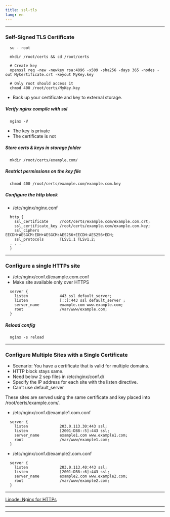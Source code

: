 ```yaml
---
title: ssl-tls
lang: en
---
```


***

### Self-Signed TLS Certificate
```
  su - root
  
  mkdir /root/certs && cd /root/certs

  # Create key
  openssl req -new -newkey rsa:4096 -x509 -sha256 -days 365 -nodes -out MyCertificate.crt -keyout MyKey.key
  
  # Only root should access it
  chmod 400 /root/certs/MyKey.key
```

* Back up your certificate and key to external storage. 

##### Verify nginx compile with ssl
```
  nginx -V
```

* The key is private
* The certificate is not

##### Store certs & keys in storage folder
```
  mkdir /root/certs/example.com/
```

##### Restrict permissions on the key file
```
  chmod 400 /root/certs/example.com/example.com.key
```

##### Configure the http block

* /etc/nginx/nginx.conf

```
  http {
    ssl_certificate     /root/certs/example.com/example.com.crt;
    ssl_certificate_key /root/certs/example.com/example.com.key;
    ssl_ciphers         EECDH+AESGCM:EDH+AESGCM:AES256+EECDH:AES256+EDH;
    ssl_protocols       TLSv1.1 TLSv1.2;
  . . .
  }
```

***

### Configure a single HTTPs site

* /etc/nginx/conf.d/example.com.conf
* Make site available only over HTTPS

```
  server {
    listen              443 ssl default_server;
    listen              [::]:443 ssl default_server ;
    server_name         example.com www.example.com;
    root                /var/www/example.com;
  }
```

##### Reload config
```
  nginx -s reload
```

***

### Configure Multiple Sites with a Single Certificate

* Scenario: You have a certificate that is valid for multiple domains.
* HTTP block stays same.
* Need below 2 sep files in /etc/nginx/conf.d/
* Specify the IP address for each site with the listen directive.
* Can't use default_server

These sites are served using the same certificate and key placed into /root/certs/example.com/. 

* /etc/nginx/conf.d/example1.com.conf

```
  server {
    listen              203.0.113.30:443 ssl;
    listen              [2001:DB8::5]:443 ssl;
    server_name         example1.com www.example1.com;
    root                /var/www/example1.com;
  }

```

* /etc/nginx/conf.d/example2.com.conf

```
  server {
    listen              203.0.113.40:443 ssl;
    listen              [2001:DB8::6]:443 ssl;
    server_name         example2.com www.example2.com;
    root                /var/www/example2.com;
  }
```

***
[Linode: Nginx for HTTPs](https://www.linode.com/docs/web-servers/nginx/enable-tls-on-nginx-for-https-connections/)

***
***